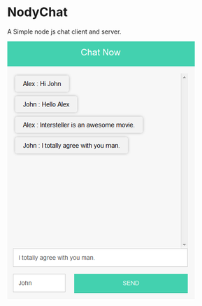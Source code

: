 # NodyChat
A Simple node js chat client and server.

![Screenshot](https://raw.githubusercontent.com/techierishi/NodyChat/master/screenshot.png)

